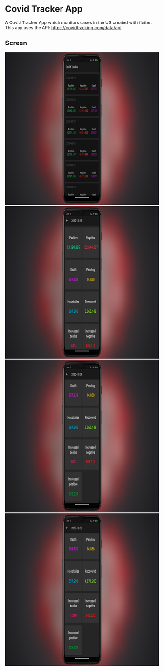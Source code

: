 # Covid Tracker App

A Covid Tracker App which monitors cases in the US created with flutter. This app uses the API: https://covidtracking.com/data/api

## Screen

<img src="https://github.com/Stelk-dev/Covid-Tracker/blob/main/screen/1.png" width=1000 height=500></img>
<img src="https://github.com/Stelk-dev/Covid-Tracker/blob/main/screen/2.png" width=1000 height=500></img>
<img src="https://github.com/Stelk-dev/Covid-Tracker/blob/main/screen/3.png" width=1000 height=500></img>
<img src="https://github.com/Stelk-dev/Covid-Tracker/blob/main/screen/4.png" width=1000 height=500></img>
